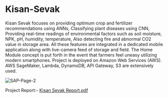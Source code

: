 # Kisan-Sevak
Kisan Sevak focuses on providing optimum crop and fertilizer recommendations using ANNs, Classifying plant diseases using CNN, Providing real-time readings of environmental factors such as soil moisture, NPK, pH, humidity, temperature, Also detecting fire and abnormal CO2 value in storage area. All these features are integrated in a dedicated mobile application along with live-camera feed of storage and field. The Home Module concept is put forth in the event that farmers feel uneasy utilizing modern smartphones. Project is deployed on Amazon Web Services (AWS). AWS SageMaker, Lambda, DynamoDB, API Gateway, S3 are extensively used.

![SAP-Page-2](https://github.com/nishit3/Kisan-Sevak/assets/90385616/11c56f4b-aa21-4d86-bf0c-b33a36b4bc1b)

Project Report:- [Kisan Sevak Report.pdf](https://github.com/nishit3/Kisan-Sevak/files/15221684/Kisan.Sevak.Report.pdf)

